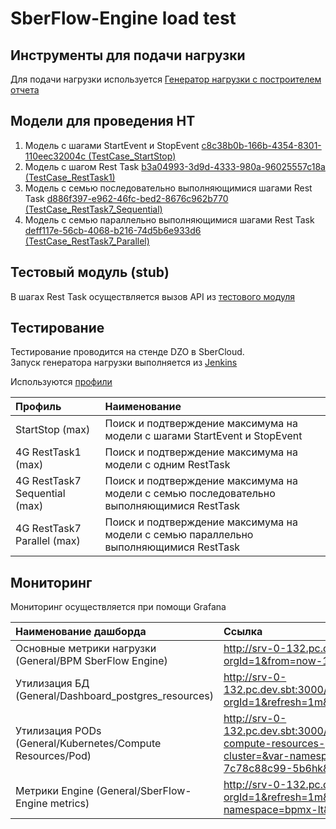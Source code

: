 # SberFlow-Engine load test

## Инструменты для подачи нагрузки
Для подачи нагрузки используется 
[Генератор нагрузки с построителем отчета](https://dzo.sw.sbc.space/bitbucket-ci/projects/BPMX/repos/load-manager/browse?at=refs%2Fheads%2F4G)

## Модели для проведения НТ
1. Модель с шагами StartEvent и StopEvent [c8c38b0b-166b-4354-8301-110eec32004c (TestCase_StartStop)](resources\models\md\TestCase_StartStop.md)
1. Модель с шагом Rest Task [b3a04993-3d9d-4333-980a-96025557c18a (TestCase_RestTask1)](resources\models\md\TestCase_RestTask1.md)
1. Модель с семью последовательно выполняющимися шагами Rest Task [d886f397-e962-46fc-bed2-8676c962b770 (TestCase_RestTask7_Sequential)](resources\models\md\TestCase_RestTask7_Sequential.md)
1. Модель с семью параллельно выполняющимися шагами Rest Task [deff117e-56cb-4068-b216-74d5b6e933d6 (TestCase_RestTask7_Parallel)](resources\models\md\TestCase_RestTask7_Parallel.md)

## Тестовый модуль (stub)
В шагах Rest Task осуществляется вызов API из
[тестового модуля](https://dzo.sw.sbc.space/bitbucket-ci/projects/BPMX/repos/sberflow-test/browse?at=refs%2Fheads%2Fdevelop)

## Тестирование
Тестирование проводится на стенде DZO в SberCloud.  
Запуск генератора нагрузки выполняется из 
[Jenkins](https://dzo.sw.sbc.space/jenkins-ci/job/bpmx/job/lt_engine)

Используются [профили](https://dzo.sw.sbc.space/bitbucket-ci/projects/BPMX/repos/load-manager/browse/Resources/TestPlans/TestPlans.json?at=refs%2Fheads%2F4G)

|Профиль|Наименование|
| :--- | :--- |
|StartStop (max)|Поиск и подтверждение максимума на модели с шагами StartEvent и StopEvent|
|4G RestTask1 (max)|Поиск и подтверждение максимума на модели с одним RestTask|
|4G RestTask7 Sequential (max)|Поиск и подтверждение максимума на модели с семью последовательно выполняющимися RestTask|
|4G RestTask7 Parallel (max)|Поиск и подтверждение максимума на модели с семью параллельно выполняющимися RestTask|

## Мониторинг
Мониторинг осуществляется при помощи Grafana

|Наименование дашборда|Ссылка|
| :--- | :--- |
|Основные метрики нагрузки (General/BPM SberFlow Engine)|http://srv-0-132.pc.dev.sbt:3000/d/RGZvERlWk/bpm-sberflow-engine?orgId=1&from=now-1h&to=now&refresh=5m|
|Утилизация БД (General/Dashboard_postgres_resources)|http://srv-0-132.pc.dev.sbt:3000/d/rYdddlPWk/dashboard_postgres_resources?orgId=1&refresh=1m&from=now-1h&to=now|
|Утилизация PODs (General/Kubernetes/Compute Resources/Pod)|http://srv-0-132.pc.dev.sbt:3000/d/6581e46e4e5c7ba40a07646395ef7b23/kubernetes-compute-resources-pod?orgId=1&var-datasource=Prometheus-1&var-cluster=&var-namespace=bpmx-lt&var-pod=sberflow-engine-k8s-lt-7c78c88c99-5b6hk&var-interval=4h&from=now-1h&to=now&refresh=1m|
|Метрики Engine (General/SberFlow-Engine metrics)|http://srv-0-132.pc.dev.sbt:3000/d/_tbFz0uMz/sberflow-engine-metrics?orgId=1&refresh=1m&var-datasource=Prometheus-engine&var-cluster=&var-namespace=bpmx-lt&from=now-1h&to=now|


